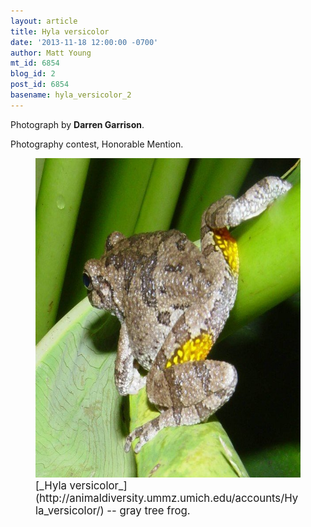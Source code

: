 ```yaml
---
layout: article
title: Hyla versicolor
date: '2013-11-18 12:00:00 -0700'
author: Matt Young
mt_id: 6854
blog_id: 2
post_id: 6854
basename: hyla_versicolor_2
---
```

Photograph by **Darren Garrison**.

Photography contest, Honorable Mention.

<figure>
<img src="/uploads/2013/Garrison_not_entered_frogthighs.jpg" alt="Garrison_not_entered_frogthighs.jpg" width="600" height="511" />
<figcaption markdown="span">
<big>[_Hyla versicolor_](http://animaldiversity.ummz.umich.edu/accounts/Hyla_versicolor/) -- gray tree frog.</big>

</figcaption>
</figure>
